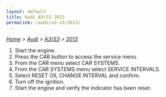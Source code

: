 ```yaml
---
layout: default
title: Audi A3/S3 2013
permalink: /audi/a3-s3/2013/
---
```

[*Home*](/) > [*Audi*](/audi/) > [*A3/S3*](/audi/a3-s3/) > [*2013*](/audi/a3-s3/2013/)

1. Start the engine.
2. Press the CAR button to access the service menu.
3. From the CAR menu select CAR SYSTEMS.
4. From the CAR SYSTEMS menu select SERVICE INTERVALS.
5. Select RESET OIL CHANGE INTERVAL and confirm.
6. Turn off the ignition.
7. Start the engine and verify the indicator has been reset.
